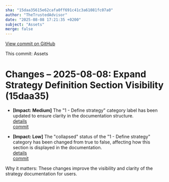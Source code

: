 ```yaml
---
sha: "15daa35615e62cafa0ff691c41c3a61081fc07a0"
author: "TheTrustedAdvisor"
date: "2025-08-08 17:21:35 +0200"
subject: "Assets"
merge: false
---
```


[View commit on GitHub](https://github.com/TheTrustedAdvisor/FabricAdoptionFramework/commit/15daa35615e62cafa0ff691c41c3a61081fc07a0)

This commit: Assets

# Changes – 2025-08-08: Expand Strategy Definition Section Visibility (15daa35)

- **[Impact: Medium]** The "1 - Define strategy" category label has been updated to ensure clarity in the documentation structure.  
   [details](/docs/about/changes/2025-08-08-assets)  
   [commit](https://github.com/TheTrustedAdvisor/FabricAdoptionFramework/commit/15daa35615e62cafa0ff691c41c3a61081fc07a0)  

- **[Impact: Low]** The "collapsed" status of the "1 - Define strategy" category has been changed from true to false, affecting how this section is displayed in the documentation.  
   [details](/docs/about/changes/2025-08-08-assets)  
   [commit](https://github.com/TheTrustedAdvisor/FabricAdoptionFramework/commit/15daa35615e62cafa0ff691c41c3a61081fc07a0)  

Why it matters: These changes improve the visibility and clarity of the strategy documentation for users.
